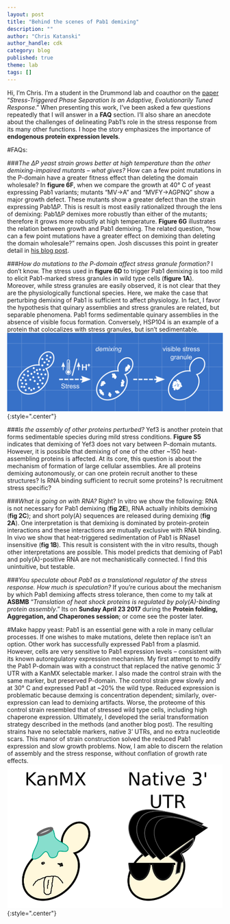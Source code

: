```yaml
---
layout: post
title: "Behind the scenes of Pab1 demixing"
description: ""
author: "Chris Katanski"
author_handle: cdk
category: blog
published: true
theme: lab
tags: []
---
```


Hi, I’m Chris. I’m a student in the Drummond lab and coauthor on the [paper](/papers/paper/adaptive-phase-separation/) “*Stress-Triggered Phase Separation Is an Adaptive, Evolutionarily Tuned Response*.” When presenting this work, I’ve been asked a few questions repeatedly that I will answer in a **FAQ** section. I’ll also share an anecdote about the challenges of delineating Pab1’s role in the stress response from its many other functions. I hope the story emphasizes the importance of **endogenous protein expression levels**. 


#FAQs:

###*The ΔP yeast strain grows better at high temperature than the other demixing-impaired mutants – what gives?*
How can a few point mutations in the P-domain have a greater fitness effect than deleting the domain wholesale? In **figure 6F**, when we compare the growth at 40° C of yeast expressing Pab1 variants; mutants “MV->A” and “MVFY->AGPNQ” show a major growth defect. These mutants show a greater defect than the strain expressing Pab1ΔP. This is result is most easily rationalized through the lens of demixing: Pab1ΔP demixes more robustly than either of the mutants; therefore it grows more robustly at high temperature. **Figure 6G** illustrates the relation between growth and Pab1 demixing. The related question, “how can a few point mutations have a greater effect on demixing than deleting the domain wholesale?” remains open. Josh discusses this point in greater detail in [his blog post](/blog/polymer-biophysics-in-action/).


###*How do mutations to the P-domain affect stress granule formation?*
I don’t know. The stress used in **figure 6D** to trigger Pab1 demixing is too mild to elicit Pab1-marked stress granules in wild type cells (**figure 1A**). Moreover, while stress granules are easily observed, it is not clear that they are the physiologically functional species. Here, we make the case that perturbing demixing of Pab1 is sufficient to affect physiology. In fact, I favor the hypothesis that quinary assemblies and stress granules are related, but separable phenomena. Pab1 forms sedimentable quinary assemblies in the absence of visible focus formation. Conversely, HSP104 is an example of a protein that colocalizes with stress granules, but isn’t sedimentable. 
![blueprint](/assets/images/CK_demix_then_SG_blueprint.png){:style=".center"}

###*Is the assembly of other proteins perturbed?*
Yef3 is another protein that forms sedimentable species during mild stress conditions. **Figure S5** indicates that demixing of Yef3 does not vary between P-domain mutants. However, it is possible that demixing of one of the other ~150 heat-assembling proteins is affected. At its core, this question is about the mechanism of formation of large cellular assemblies. Are all proteins demixing autonomously, or can one protein recruit another to these structures? Is RNA binding sufficient to recruit some proteins? Is recruitment stress specific?


###*What is going on with RNA?*
Right? In vitro we show the following: RNA is not necessary for Pab1 demixing (**fig 2E**), RNA actually inhibits demixing (**fig 2C**); and short poly(A) sequences are released during demixing (**fig 2A**). One interpretation is that demixing is dominated by protein-protein interactions and these interactions are mutually exclusive with RNA binding. In vivo we show that heat-triggered sedimentation of Pab1 is RNase1 insensitive (**fig 1B**). This result is consistent with the in vitro results, though other interpretations are possible. This model predicts that demixing of Pab1 and poly(A)-positive RNA are not mechanistically connected. I find this unintuitive, but testable.  

###*You speculate about Pab1 as a translational regulator of the stress response. How much is speculation?*
If you’re curious about the mechanism by which Pab1 demixing affects stress tolerance, then come to my talk at **ASBMB** “*Translation of heat shock proteins is regulated by poly(A)-binding protein assembly*.” Its on **Sunday April 23 2017** during the **Protein folding, Aggregation, and Chaperones session**; or come see the poster later. 

#Make happy yeast:
Pab1 is an essential gene with a role in many cellular processes. If one wishes to make mutations, delete then replace isn’t an option. Other work has successfully expressed Pab1 from a plasmid. However, cells are very sensitive to Pab1 expression levels – consistent with its known autoregulatory expression mechanism. My first attempt to modify the Pab1 P-domain was with a construct that replaced the native genomic 3’ UTR with a KanMX selectable marker. I also made the control strain with the same marker, but preserved P-domain. The control strain grew slowly and at 30° C and expressed Pab1 at ~20% the wild type. Reduced expression is problematic because demxing is concentration dependent; similarly, over-expression can lead to demixing artifacts. Worse, the proteome of this control strain resembled that of stressed wild type cells, including high chaperone expression. Ultimately, I developed the serial transformation strategy described in the methods (and another blog post). The resulting strains have no selectable markers, native 3’ UTRs, and no extra nucleotide scars. This manor of strain construction solved the reduced Pab1 expression and slow growth problems. Now, I am able to discern the relation of assembly and the stress response, without conflation of growth rate effects. 
![Cool yeast](/assets/images/CK_cool_yeast.png){:style=".center"}